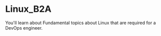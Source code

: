 # Linux_B2A
You'll learn about Fundamental topics about Linux that are required for a DevOps engineer.
